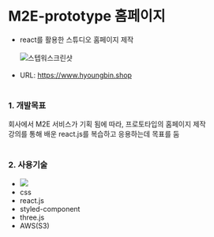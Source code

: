# M2E-prototype 홈페이지
* react를 활용한 스튜디오 홈페이지 제작
<br/><br/>
![스텝워스크린샷](https://user-images.githubusercontent.com/108599126/219304142-4fd0bb6f-4ed1-46f2-a291-5fefead1241d.PNG)
<br/><br/>
* URL: https://www.hyoungbin.shop
<br/><br/>

### 1. 개발목표   
회사에서 M2E 서비스가 기획 됨에 따라, 프로토타입의 홈페이지 제작   
강의를 통해 배운 react.js를 복습하고 응용하는데 목표를 둠
<br/><br/>

### 2. 사용기술
* <img src="https://img.shields.io/badge/javascript-#F7DF1E?style=flat&logo=javascript&logoColor=black">
* css
* react.js
* styled-component
* three.js
* AWS(S3)
<br/><br/>

